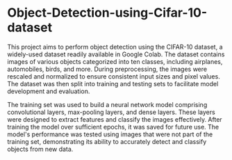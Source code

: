 # Object-Detection-using-Cifar-10-dataset

This project aims to perform object detection using the CIFAR-10 dataset, a widely-used dataset readily available in Google Colab. The dataset contains images of various objects categorized into ten classes, including airplanes, automobiles, birds, and more. During preprocessing, the images were rescaled and normalized to ensure consistent input sizes and pixel values. The dataset was then split into training and testing sets to facilitate model development and evaluation.

The training set was used to build a neural network model comprising convolutional layers, max-pooling layers, and dense layers. These layers were designed to extract features and classify the images effectively. After training the model over sufficient epochs, it was saved for future use. The model's performance was tested using images that were not part of the training set, demonstrating its ability to accurately detect and classify objects from new data.
